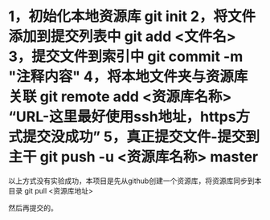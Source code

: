 1，初始化本地资源库
	git init
2，将文件添加到提交列表中
	git add <文件名>
3，提交文件到索引中
	git commit -m "注释内容"
4，将本地文件夹与资源库关联
	git remote add <资源库名称> “URL-这里最好使用ssh地址，https方式提交没成功”
5，真正提交文件-提交到主干
	git push -u <资源库名称> master
========================================
以上方式没有实验成功，本项目是先从github创建一个资源库，将资源库同步到本目录
git pull <资源库地址>

然后再提交的。
